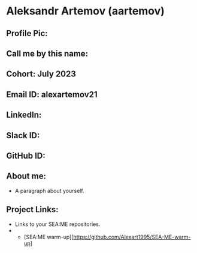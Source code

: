 # Aleksandr Artemov (aartemov)
## Profile Pic: 
## Call me by this name: 
## Cohort: July 2023
## Email ID: alexartemov21
## LinkedIn:
## Slack ID: 
## GitHub ID:
## About me: 
- A paragraph about yourself.
## Project Links:
- Links to your SEA:ME repositories.
- - [SEA:ME warm-up][https://github.com/Alexart1995/SEA-ME-warm-up]
